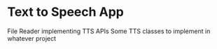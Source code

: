 # Text to Speech App
File Reader implementing TTS APIs
Some TTS classes to implement in whatever project
